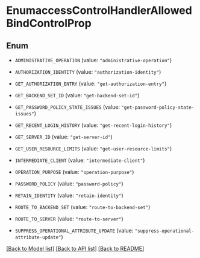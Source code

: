 # EnumaccessControlHandlerAllowedBindControlProp

## Enum


* `ADMINISTRATIVE_OPERATION` (value: `"administrative-operation"`)

* `AUTHORIZATION_IDENTITY` (value: `"authorization-identity"`)

* `GET_AUTHORIZATION_ENTRY` (value: `"get-authorization-entry"`)

* `GET_BACKEND_SET_ID` (value: `"get-backend-set-id"`)

* `GET_PASSWORD_POLICY_STATE_ISSUES` (value: `"get-password-policy-state-issues"`)

* `GET_RECENT_LOGIN_HISTORY` (value: `"get-recent-login-history"`)

* `GET_SERVER_ID` (value: `"get-server-id"`)

* `GET_USER_RESOURCE_LIMITS` (value: `"get-user-resource-limits"`)

* `INTERMEDIATE_CLIENT` (value: `"intermediate-client"`)

* `OPERATION_PURPOSE` (value: `"operation-purpose"`)

* `PASSWORD_POLICY` (value: `"password-policy"`)

* `RETAIN_IDENTITY` (value: `"retain-identity"`)

* `ROUTE_TO_BACKEND_SET` (value: `"route-to-backend-set"`)

* `ROUTE_TO_SERVER` (value: `"route-to-server"`)

* `SUPPRESS_OPERATIONAL_ATTRIBUTE_UPDATE` (value: `"suppress-operational-attribute-update"`)


[[Back to Model list]](../README.md#documentation-for-models) [[Back to API list]](../README.md#documentation-for-api-endpoints) [[Back to README]](../README.md)


